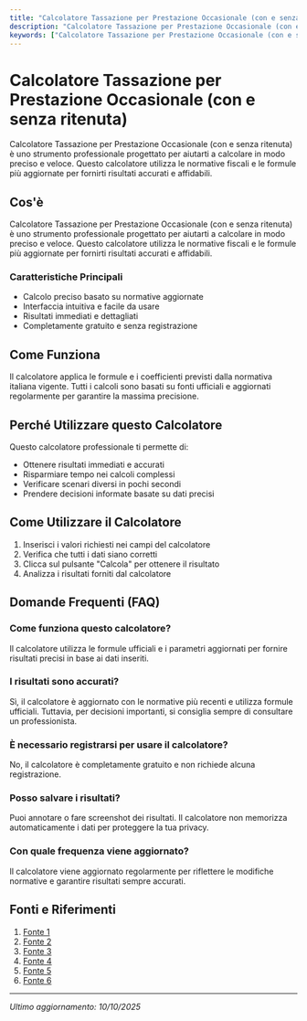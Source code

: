 ```yaml
---
title: "Calcolatore Tassazione per Prestazione Occasionale (con e senza ritenuta)"
description: "Calcolatore Tassazione per Prestazione Occasionale (con e senza ritenuta) è uno strumento professionale progettato per aiutarti a calcolare in modo preciso e veloce. Questo calcolatore utilizza le normative fiscali e le formule più aggiornate per fornirti risultati accurati e affidabili."
keywords: ["Calcolatore Tassazione per Prestazione Occasionale (con e senza ritenuta)", "calcolatore", "calcolo online"]
---
```


# Calcolatore Tassazione per Prestazione Occasionale (con e senza ritenuta)

Calcolatore Tassazione per Prestazione Occasionale (con e senza ritenuta) è uno strumento professionale progettato per aiutarti a calcolare in modo preciso e veloce. Questo calcolatore utilizza le normative fiscali e le formule più aggiornate per fornirti risultati accurati e affidabili.

## Cos'è

Calcolatore Tassazione per Prestazione Occasionale (con e senza ritenuta) è uno strumento professionale progettato per aiutarti a calcolare in modo preciso e veloce. Questo calcolatore utilizza le normative fiscali e le formule più aggiornate per fornirti risultati accurati e affidabili.

### Caratteristiche Principali

- Calcolo preciso basato su normative aggiornate
- Interfaccia intuitiva e facile da usare
- Risultati immediati e dettagliati
- Completamente gratuito e senza registrazione

## Come Funziona

Il calcolatore applica le formule e i coefficienti previsti dalla normativa italiana vigente. Tutti i calcoli sono basati su fonti ufficiali e aggiornati regolarmente per garantire la massima precisione.

## Perché Utilizzare questo Calcolatore

Questo calcolatore professionale ti permette di:

- Ottenere risultati immediati e accurati
- Risparmiare tempo nei calcoli complessi
- Verificare scenari diversi in pochi secondi
- Prendere decisioni informate basate su dati precisi

## Come Utilizzare il Calcolatore

1. Inserisci i valori richiesti nei campi del calcolatore
2. Verifica che tutti i dati siano corretti
3. Clicca sul pulsante "Calcola" per ottenere il risultato
4. Analizza i risultati forniti dal calcolatore

## Domande Frequenti (FAQ)

### Come funziona questo calcolatore?

Il calcolatore utilizza le formule ufficiali e i parametri aggiornati per fornire risultati precisi in base ai dati inseriti.

### I risultati sono accurati?

Sì, il calcolatore è aggiornato con le normative più recenti e utilizza formule ufficiali. Tuttavia, per decisioni importanti, si consiglia sempre di consultare un professionista.

### È necessario registrarsi per usare il calcolatore?

No, il calcolatore è completamente gratuito e non richiede alcuna registrazione.

### Posso salvare i risultati?

Puoi annotare o fare screenshot dei risultati. Il calcolatore non memorizza automaticamente i dati per proteggere la tua privacy.

### Con quale frequenza viene aggiornato?

Il calcolatore viene aggiornato regolarmente per riflettere le modifiche normative e garantire risultati sempre accurati.

## Fonti e Riferimenti

1. [Fonte 1](https://www.avvocatoandreani.it/servizi/calcolo-ritenuta-d-acconto.php)
2. [Fonte 2](https://www.fiscozen.it/guide/quali-tasse-si-pagano-sulla-prestazione-occasionale/)
3. [Fonte 3](https://www.geoclever.it/calcolatore-ritenuta-acconto-online/)
4. [Fonte 4](https://www.avvocatoandreani.it/servizi/calcolo-ricevuta-prestazione-occasionale.php)
5. [Fonte 5](https://www.biella.cna.it/blog/calcolo-ritenuta-d-acconto/)
6. [Fonte 6](https://www.fiscozen.it/guide/quante-la-ritenuta-dacconto-per-la-prestazione-occasionale/)

---

*Ultimo aggiornamento: 10/10/2025*
